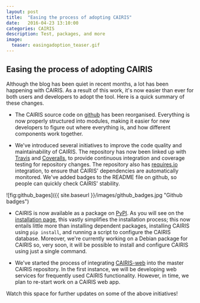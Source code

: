 ```yaml
---
layout: post
title:  "Easing the process of adopting CAIRIS"
date:   2016-04-23 13:10:00
categories: CAIRIS
description: Test, packages, and more
image:
  teaser: easingadoption_teaser.gif
---
```


## Easing the process of adopting CAIRIS ##

Although the blog has been quiet in recent months, a lot has been happening with CAIRIS.  As a result of this work, it's now easier than ever for both users and developers to adopt the tool.  Here is a quick summary of these changes.

* The CAIRIS source code on [github](https://github.com/failys/cairis) has been reorganised.  Everything is now properly structured into modules, making it easier for new developers to figure out where everything is, and how different components work together.

* We've introduced several initiatives to improve the code quality and maintainability of CAIRIS.  The repository has now been linked up with [Travis](https://travis-ci.org/failys/cairis) and [Coveralls](https://coveralls.io/github/failys/cairis?branch=master), to provide continuous integration and coverage testing for repository changes.  The repository also has [requires.io](https://requires.io/github/failys/cairis/requirements/?branch=master) integration, to ensure that CAIRIS' dependencies are automatically monitored.  We've added badges to the README file on github, so people can quickly check CAIRIS' stability.

![fig:github_bages]({{ site.baseurl }}/images/github_badges.jpg "Github badges")

* CAIRIS is now available as a package on [PyPI](https://pypi.python.org/pypi/cairis).  As you will see on the [installation page](http://cairis.org/install/), this vastly simplifies the installation process; this now entails little more than installing dependent packages, installing CAIRIS using `pip install`, and running a script to configure the CAIRIS database.  Moreover, we're currently working on a Debian package for CAIRIS so, very soon, it will be possible to install and configure CAIRIS using just a single command.

* We've started the process of integrating [CAIRIS-web](https://github.com/RobinQuetin/CAIRIS-web) into the master CAIRIS repository.  In the first instance, we will be developing web services for frequently used CAIRIS functionality.  However, in time, we plan to re-start work on a CAIRIS web app.

Watch this space for further updates on some of the above initiatives!

